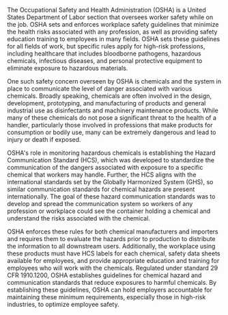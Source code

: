 The Occupational Safety and Health Administration (OSHA) is a United States Department of Labor section that oversees worker safety while on the job. OSHA sets and enforces workplace safety guidelines that minimize the health risks associated with any profession, as well as providing safety education training to employees in many fields. OSHA sets these guidelines for all fields of work, but specific rules apply for high-risk professions, including healthcare that includes bloodborne pathogens, hazardous chemicals, infectious diseases, and personal protective equipment to eliminate exposure to hazardous materials.

One such safety concern overseen by OSHA is chemicals and the system in place to communicate the level of danger associated with various chemicals. Broadly speaking, chemicals are often involved in the design, development, prototyping, and manufacturing of products and general industrial use as disinfectants and machinery maintenance products. While many of these chemicals do not pose a significant threat to the health of a handler, particularly those involved in professions that make products for consumption or bodily use, many can be extremely dangerous and lead to injury or death if exposed.

OSHA's role in monitoring hazardous chemicals is establishing the Hazard Communication Standard (HCS), which was developed to standardize the communication of the dangers associated with exposure to a specific chemical that workers may handle. Further, the HCS aligns with the international standards set by the Globally Harmonized System (GHS), so similar communication standards for chemical hazards are present internationally. The goal of these hazard communication standards was to develop and spread the communication system so workers of any profession or workplace could see the container holding a chemical and understand the risks associated with the chemical.

OSHA enforces these rules for both chemical manufacturers and importers and requires them to evaluate the hazards prior to production to distribute the information to all downstream users. Additionally, the workplace using these products must have HCS labels for each chemical, safety data sheets available for employees, and provide appropriate education and training for employees who will work with the chemicals. Regulated under standard 29 CFR 1910.1200, OSHA establishes guidelines for chemical hazard and communication standards that reduce exposures to harmful chemicals. By establishing these guidelines, OSHA can hold employers accountable for maintaining these minimum requirements, especially those in high-risk industries, to optimize employee safety.